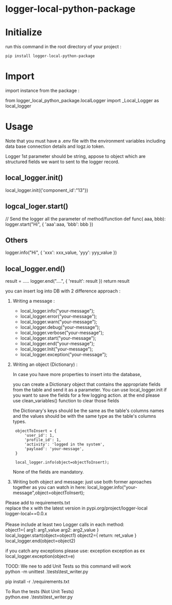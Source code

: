 # logger-local-python-package

# Initialize
run this command in the root directory of your project :

    pip install logger-local-python-package

# Import 
import instance from the package : 

from logger_local_python_package.localLogger import _Local_Logger as local_logger

# Usage
Note that you must have a .env file with the environment variables including data base connection details and logz.io token.

Logger 1st parameter should be string, appose to object which are structured fields we want to sent to the logger record.

## local_logger.init()
local_logger.init({'component_id':"13"})

## logcal_loger.start()
// Send the logger all the parameter of method/function
def func( aaa, bbb):
logger.start("Hi", {
    'aaa':aaa,
    'bbb': bbb
})

## Others
logger.info("Hi", {
    'xxx': xxx_value,
    'yyy': yyy_value
})

## local_logger.end()
result = .....
logger.end("....", { 'result': result })
return result

you can insert log into DB with 2 difference approach :

1. Writing a message :
    * local_logger.info("your-message");
    * local_logger.error("your-message");
    * local_logger.warn("your-message");
    * local_logger.debug("your-message");
    * local_logger.verbose("your-message");
    * local_logger.start("your-message");
    * local_logger.end("your-message");
    * local_logger.Init("your-message");
    * local_logger.exception("your-message");

2. Writing an object (Dictionary) :
    
   In case you have more properties to insert into the database,
   
   you can create a Dictionary object that contains the appropriate fields from the table and send it as a parameter.
   You can use local_logger.init if you want to save the fields for a few logging action. at the end please use clean_variables() function to clear those fields

   the Dictionary's keys should be the same as the table's columns names and the values should be with the same type as the table's columns types.

        objectToInsert = {
            'user_id': 1,
            'profile_id': 1,
            'activity': 'logged in the system',
            'payload': 'your-message',
        }

        local_logger.info(object=objectToInsert);
    
    None of the fields are mandatory.

3. Writing both object and message:
just use both former aproaches together as you can watch in here:
local_logger.info("your-message",object=objectToInsert);


Please add to requirements.txt<br>
replace the x with the latest version in pypi.org/project/logger-local<br>
logger-local==0.0.x <br>
<br>
Please include at least two Logger calls in each method:<br>
object1={
    arg1: arg1_value
    arg2: arg2_value
}
local_logger.start(object=object1)
object2={
    return: ret_value
}
local_logger.end(object=object2)

if you catch any exceptions please use:
exception exception as ex
local_logger.exception(object=e)

TOOD: We nee to add Unit Tests so this command will work<br>
python -m unittest .\tests\test_writer.py<br>


pip install -r .\requirements.txt<br>

To Run the tests (Not Unit Tests)<br>
python.exe .\tests\test_writer.py<br>
